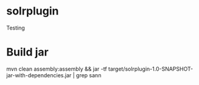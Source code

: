 # solrplugin
Testing

# Build jar
mvn clean assembly:assembly && jar -tf target/solrplugin-1.0-SNAPSHOT-jar-with-dependencies.jar | grep sann
